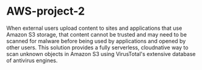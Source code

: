 # AWS-project-2
When external users upload content to sites and applications that use Amazon S3 storage, that content cannot be trusted and may need to be scanned for malware before being used by applications and opened by other users. This solution provides a fully serverless, cloudnative way to scan unknown objects in Amazon S3 using VirusTotal's extensive database of antivirus engines.
